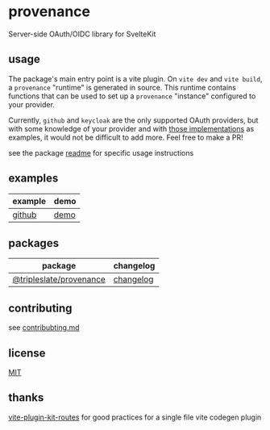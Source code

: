 # provenance

Server-side OAuth/OIDC library for SvelteKit

## usage

The package's main entry point is a vite plugin. On `vite dev` and `vite build`, a `provenance` "runtime" is generated in source. This runtime contains functions that can be used to set up a `provenance` "instance" configured to your provider.

Currently, `github` and `keycloak` are the only supported OAuth providers, but with some knowledge of your provider and with [those implementations](packages/provenance/src/providers/index.ts) as examples, it would not be difficult to add more. Feel free to make a PR!

see the package [readme](packages/provenance/README.md) for specific usage instructions

## examples

| example           | demo                                      |
| ----------------- | ----------------------------------------- |
| [github](example) | [demo](https://provenance-phi.vercel.app) |

## packages

| package                                        | changelog                                     |
| ---------------------------------------------- | --------------------------------------------- |
| [@tripleslate/provenance](packages/provenance) | [changelog](packages/provenance/CHANGELOG.md) |

## contributing

see [contribubting.md](./CONTRIBUTING.md)

## license

[MIT](https://github.com/TripleslateSoftware/provenance/blob/main/LICENSE)

## thanks

[vite-plugin-kit-routes](https://github.com/jycouet/kitql) for good practices for a single file vite codegen plugin
